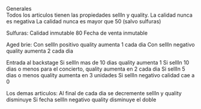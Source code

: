 Generales	
	Todos los articulos tienen las propiedades sellIn y quality.
	La calidad nunca es negativa
	La calidad nunca es mayor que 50 (salvo sulfuras)
	

Sulfuras: 
	Calidad inmutable 80
	Fecha de venta inmutable


Aged brie: 
	Con sellIn positivo quality aumenta 1 cada dia 
	Con sellIn negativo quality aumenta 2 cada dia

Entrada al backstage
	Si sellIn mas de 10 dias quality aumenta 1
	Si sellIn 10 dias o menos para el concierto, quality aumenta en 2 cada dia
	Si sellIn 5 dias o menos quality aumenta en 3 unidades
	Si sellIn negativo calidad cae a 0	

Los demas articulos:
	Al final de cada dia se decremente sellIn y quality disminuye
	Si fecha sellIn negativo quality disminuye el doble
